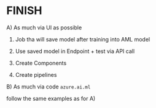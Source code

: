 # FINISH

A) As much via UI as possible

1. Job tha will save model after training into AML model
2. Use saved model in Endpoint + test via API call

3. Create Components
4. Create pipelines

B) As much via code `azure.ai.ml`

follow the same examples as for A)

